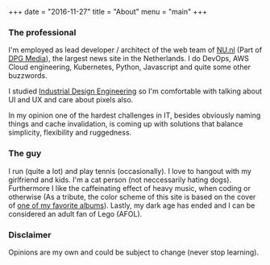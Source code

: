 +++
date  = "2016-11-27"
title = "About"
menu  = "main"
+++

### The professional
I'm employed as lead developer / architect of the web team of [NU.nl][2] (Part of [DPG Media][1]), the largest news site in the Netherlands. I do DevOps, AWS Cloud engineering, Kubernetes, Python, Javascript and quite some other buzzwords. 

I studied [Industrial Design Engineering][3] so I'm comfortable with talking about UI and UX and care about pixels also.

In my opinion one of the hardest challenges in IT, besides obviously naming things and cache invalidation, is coming up with solutions that balance simplicity, flexibility and ruggedness.

### The guy
I run (quite a lot) and play tennis (occasionally). I love to hangout with my girlfriend and kids. I'm a cat person (not neccessarily hating dogs). Furthermore I like the caffeinating effect of heavy music, when coding or otherwise (As a tribute, the color scheme of this site is based on the cover of [one of my favorite albums][4]). Lastly, my dark age has ended and I can be considered an adult fan of Lego (AFOL).

### Disclaimer
Opinions are my own and could be subject to change (never stop learning).

 [1]: https://www.dpgmedia.nl/
 [2]: https://www.nu.nl/
 [3]: https://www.io.tudelft.nl/en/
 [4]: https://en.wikipedia.org/wiki/The_Parallax_II:_Future_Sequence

